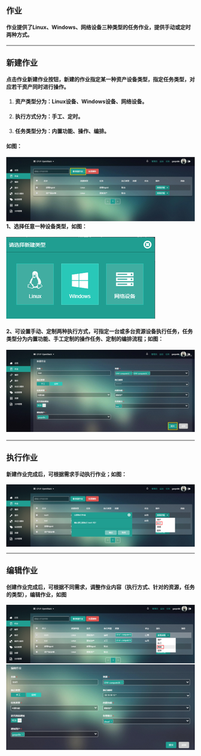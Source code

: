 ## 作业

#### 作业提供了Linux、Windows、网络设备三种类型的任务作业，提供手动或定时两种方式。

---

## 新建作业

#### 点击作业新建作业按钮，新建的作业指定某一种资产设备类型，指定任务类型，对应若干资产同时进行操作。

1. #### **资产类型分为**：Linux设备、Windows设备、网络设备。
2. #### **执行方式分为**：手工、定时。
3. #### **任务类型分为**：内置功能、操作、编排。

#### 如图：

#### ![](/assets/作业1.jpg)1、选择任意一种设备类型，如图：

#### ![](/assets/作业2.png)

#### 2、可设置手动、定制两种执行方式，可指定一台或多台资源设备执行任务，任务类型分为内置功能、手工定制的操作任务、定制的编排流程；如图：

#### ![](/assets/任务3.jpg)

---

## 执行作业

#### 新建作业完成后，可根据需求手动执行作业；如图：

![](/assets/执行作业.png)

---

## 编辑作业

#### 创建作业完成后，可根据不同需求，调整作业内容（执行方式、针对的资源，任务的类型），编辑作业，如图

![](/assets/编辑作业.png)![](/assets/编辑作业1.png)




















